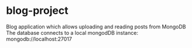 # blog-project

Blog application which allows uploading and reading posts from MongoDB
The database connects to a local mongodDB instance: mongodb://localhost:27017
